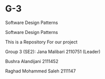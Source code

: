 # G-3
Software Design Patterns 

Software Design Patterns

This is a Repository For our project

Group 3 (SE2): Jana Malibari 2110751 (Leader)

Bushra Alandijani 2111452

Raghad Mohammed Saleh 2111147
